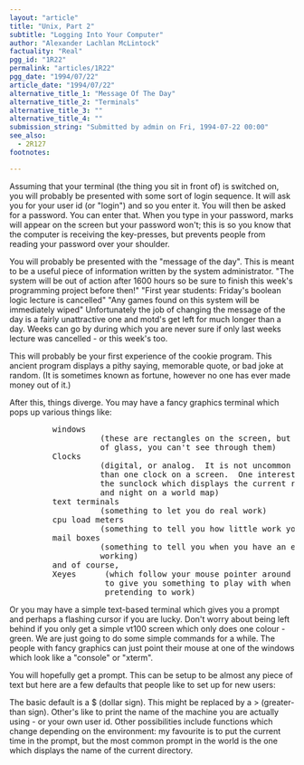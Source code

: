```yaml
---
layout: "article"
title: "Unix, Part 2"
subtitle: "Logging Into Your Computer"
author: "Alexander Lachlan McLintock"
factuality: "Real"
pgg_id: "1R22"
permalink: "articles/1R22"
pgg_date: "1994/07/22"
article_date: "1994/07/22"
alternative_title_1: "Message Of The Day"
alternative_title_2: "Terminals"
alternative_title_3: ""
alternative_title_4: ""
submission_string: "Submitted by admin on Fri, 1994-07-22 00:00"
see_also:
  - 2R127
footnotes: 

---
```

<div>
<p>Assuming that your terminal (the thing you sit in front of) is switched on, you will probably be presented with some sort of login sequence. It will ask you for your user id (or "login") and so you enter it. You will then be asked for a password. You can enter that. When you type in your password, marks will appear on the screen but your password won't; this is so you know that the computer is receiving the key-presses, but prevents people from reading your password over your shoulder.</p>
<p>You will probably be presented with the "message of the day". This is meant to be a useful piece of information written by the system administrator. "The system will be out of action after 1600 hours so be sure to finish this week's programming project before then!" "First year students: Friday's boolean logic lecture is cancelled" "Any games found on this system will be immediately wiped" Unfortunately the job of changing the message of the day is a fairly unattractive one and motd's get left for much longer than a day. Weeks can go by during which you are never sure if only last weeks lecture was cancelled - or this week's too.</p>
<p>This will probably be your first experience of the cookie program. This ancient program displays a pithy saying, memorable quote, or bad joke at random. (It is sometimes known as fortune, however no one has ever made money out of it.)</p>
<p>After this, things diverge. You may have a fancy graphics terminal which pops up various things like:</p>
<pre>
         windows
                   (these are rectangles on the screen, but although made
                   of glass, you can't see through them)
         Clocks
                   (digital, or analog.  It is not uncommon to have more
                   than one clock on a screen.  One interesting clock is
                   the sunclock which displays the current regions of day
                   and night on a world map)
         text terminals
                   (something to let you do real work)
         cpu load meters
                   (something to tell you how little work you can really do)
         mail boxes
                   (something to tell you when you have an excuse to stop
                   working)
         and of course,
         Xeyes      (which follow your mouse pointer around the screen
                    to give you something to play with when you are
                    pretending to work)
</pre>
<p>Or you may have a simple text-based terminal which gives you a prompt and perhaps a flashing cursor if you are lucky. Don't worry about being left behind if you only get a simple vt100 screen which only does one colour - green. We are just going to do some simple commands for a while. The people with fancy graphics can just point their mouse at one of the windows which look like a "console" or "xterm".</p>
<p>You will hopefully get a prompt. This can be setup to be almost any piece of text but here are a few defaults that people like to set up for new users:</p>
<p>The basic default is a $ (dollar sign). This might be replaced by a &gt; (greater-than sign). Other's like to print the name of the machine you are actually using - or your own user id. Other possibilities include functions which change depending on the environment: my favourite is to put the current time in the prompt, but the most common prompt in the world is the one which displays the name of the current directory.</p>
</div>
